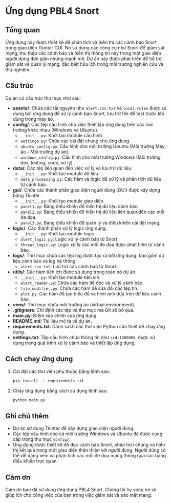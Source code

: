# Ứng dụng PBL4 Snort

## Tổng quan
Ứng dụng này được thiết kế để phân tích và hiển thị các cảnh báo Snort trong giao diện Tkinter GUI. Nó sử dụng các công cụ như Snort để giám sát mạng, thu thập các cảnh báo và hiển thị thông tin này trong một giao diện người dùng đơn giản nhưng mạnh mẽ. Dự án này được phát triển để hỗ trợ giám sát và quản lý mạng, đặc biệt hữu ích trong môi trường nghiên cứu và thử nghiệm.

## Cấu trúc
Dự án có cấu trúc thư mục như sau:

- **assets/**: Chứa các tài nguyên như `alert.csv.txt` và `local.rules` được sử dụng bởi ứng dụng để xử lý cảnh báo Snort, lưu trữ file để test trước khi dùng trong máy ảo.
- **config/**: Các tệp cấu hình cho việc thiết lập ứng dụng trên các môi trường khác nhau (Windows và Ubuntu).
    - `__init__.py`: Khởi tạo module cấu hình.
    - `settings.py`: Chứa các cài đặt chung cho ứng dụng.
    - `ubuntu_config.py`: Cấu hình cho môi trường Ubuntu (Môi trường Máy ảo - Môi trường dự án).
    - `windows_config.py`: Cấu hình cho môi trường Windows (Môi trường dev, testing, code, xử lý).
- **data/**: Các tệp liên quan đến việc xử lý và lưu trữ dữ liệu.
    - `__init__.py`: Khởi tạo module dữ liệu.
    - `data_processing.py`: Các hàm và logic để xử lý và phân tích dữ liệu từ cảnh báo.
- **gui/**: Chứa các thành phần giao diện người dùng (GUI) được xây dựng bằng Tkinter.
    - `__init__.py`: Khởi tạo module giao diện.
    - `panel1.py`: Bảng điều khiển để hiển thị dữ liệu cảnh báo.
    - `panel2.py`: Bảng điều khiển để hiển thị dữ liệu liên quan đến các mối đe dọa.
    - `panel3.py`: Bảng điều khiển để quản lý và điều khiển cài đặt mạng.
- **logic/**: Các thành phần xử lý logic ứng dụng.
    - `__init__.py`: Khởi tạo module logic.
    - `alert_logic.py`: Logic xử lý cảnh báo từ Snort.
    - `threat_logic.py`: Logic xử lý các mối đe dọa được phát hiện từ cảnh báo.
- **logs/**: Thư mục chứa các tệp log được tạo ra bởi ứng dụng, bao gồm dữ liệu cảnh báo và log hệ thống.
    - `alert_csv.txt`: Lưu trữ các cảnh báo từ Snort.
- **utils/**: Các hàm tiện ích được sử dụng trong toàn bộ dự án.
    - `__init__.py`: Khởi tạo module tiện ích.
    - `alert_reader.py`: Chứa các hàm để đọc và xử lý cảnh báo.
    - `file_modifier.py`: Chứa các hàm để sửa đổi các tệp tin.
    - `plot.py`: Các hàm để tạo biểu đồ và hình ảnh dựa trên dữ liệu cảnh báo.
- **venv/**: Thư mục chứa môi trường ảo (virtual environment).
- **.gitignore**: Chỉ định các tệp và thư mục mà Git sẽ bỏ qua.
- **main.py**: Điểm vào chính của ứng dụng.
- **README.md**: Tài liệu mô tả về dự án.
- **requirements.txt**: Danh sách các thư viện Python cần thiết để chạy ứng dụng.
- **settings.txt**:  Tệp cấu hình chứa thông tin như `sid:1000008`, được sử dụng trong quá trình xử lý cảnh báo và thiết lập ứng dụng.

## Cách chạy ứng dụng
1. Cài đặt các thư viện phụ thuộc bằng lệnh sau:
    ```bash
    pip install -r requirements.txt
    ```
2. Chạy ứng dụng bằng cách sử dụng lệnh sau:
    ```bash
    python main.py
    ```

## Ghi chú thêm
- Dự án sử dụng Tkinter để xây dựng giao diện người dùng.
- Các tệp cấu hình cho cả môi trường Windows và Ubuntu đã được cung cấp trong thư mục `config/`.
- Ứng dụng được thiết kế để đọc cảnh báo Snort, phân tích chúng và hiển thị kết quả trong một giao diện thân thiện với người dùng. Người dùng có thể dễ dàng xem và phân tích các mối đe dọa mạng thông qua các bảng điều khiển trực quan.

## Cảm ơn
Cảm ơn bạn đã sử dụng ứng dụng PBL4 Snort. Chúng tôi hy vọng nó sẽ giúp ích cho công việc của bạn trong việc giám sát và bảo mật mạng.